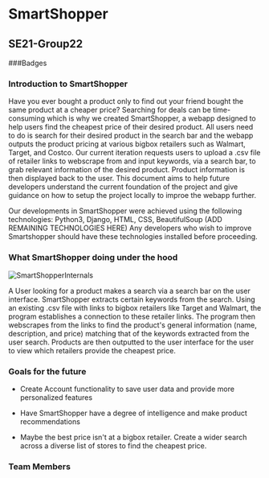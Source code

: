 # SmartShopper
## SE21-Group22

###Badges

### Introduction to SmartShopper
Have you ever bought a product only to find out your friend bought the same product at a cheaper price? Searching for deals can be time-consuming which is why we created SmartShopper, a webapp designed to help users find the cheapest price of their desired product. All users need to do is search for their desired product in the search bar and the webapp outputs the product pricing at various bigbox retailers such as Walmart, Target, and Costco. Our current iteration requests users to upload a .csv file of retailer links to webscrape from and input keywords, via a search bar, to grab relevant information of the desired product. Product information is then displayed back to the user. This document aims to help future developers understand the current foundation of the project and give guidance on how to setup the project locally to improe the webapp further.

Our developments in SmartShopper were achieved using the following technologies: Python3, Django, HTML, CSS, BeautifulSoup (ADD REMAINING TECHNOLOGIES HERE) Any developers who wish to improve Smartshopper should have these technologies installed before proceeding.

### What SmartShopper doing under the hood
![SmartShopperInternals](https://i.imgur.com/SYvKoeA.jpg)

A User looking for a product makes a search via a search bar on the user interface. SmartShopper extracts certain keywords from the search. Using an existing .csv file with links to bigbox retailers like Target and Walmart, the program establishes a connection to these retailer links. The program then webscrapes from the links to find the product's general information (name, description, and price) matching that of the keywords extracted from the user search. Products are then outputted to the user interface for the user to view which retailers provide the cheapest price.

### Goals for the future

* Create Account functionality to save user data and provide more personalized features

* Have SmartShopper have a degree of intelligence and make product recommendations

* Maybe the best price isn't at a bigbox retailer. Create a wider search across a diverse list of stores to find the cheapest price.

### Team Members
